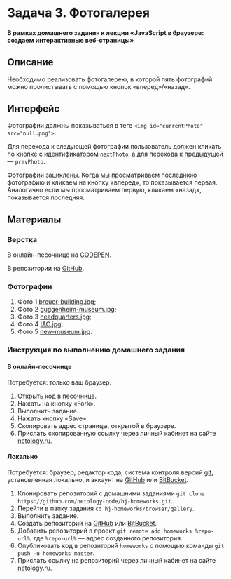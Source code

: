 # Задача 3. Фотогалерея

#### В рамках домашнего задания к лекции «JavaScript в браузере: создаем интерактивные веб-страницы»

## Описание
Необходимо реализовать фотогалерею, в которой пять фотографий можно пролистывать с помощью кнопок «вперед»/«назад».

## Интерфейс
Фотографии должны показываться в теге `<img id="currentPhoto" src="null.png">`.

Для перехода к следующей фотографии пользователь должен кликать по кнопке с идентификатором `nextPhoto`, а для перехода к предыдущей — `prevPhoto`.

Фотографии зациклены. Когда мы просматриваем последнюю фотографию и кликаем на кнопку «вперед», то показывается первая. Аналогично если мы просматриваем первую, кликаем «назад», показывается последняя.

## Материалы
### Верстка
В онлайн-песочнице на [CODEPEN](https://codepen.io/solarrust/pen/bqOKOE).

В репозитории на [GitHub](https://github.com/netology-code/hj-homeworks/tree/master/browser/gallery).

### Фотографии
1. Фото 1 [breuer-building.jpg](https://netology-code.github.io/hj-homeworks/browser/gallery/i/breuer-building.jpg);
2. Фото 2 [guggenheim-museum.jpg](https://netology-code.github.io/hj-homeworks/browser/gallery/i/guggenheim-museum.jpg);
3. Фото 3 [headquarters.jpg](https://netology-code.github.io/hj-homeworks/browser/gallery/i/headquarters.jpg);
4. Фото 4 [IAC.jpg](https://netology-code.github.io/hj-homeworks/browser/gallery/i/IAC.jpg);
5. Фото 5 [new-museum.jpg](https://netology-code.github.io/hj-homeworks/browser/gallery/i/new-museum.jpg).

### Инструкция по выполнению домашнего задания
#### В онлайн-песочнице
Потребуется: только ваш браузер.
1. Открыть код в [песочнице](https://codepen.io/solarrust/pen/bqOKOE).
2. Нажать на кнопку «Fork».
3. Выполнить задание.
4. Нажать кнопку «Save».
5. Скопировать адрес страницы, открытой в браузере.
6. Прислать скопированную ссылку через личный кабинет на сайте [netology.ru](http://netology.ru/).

#### Локально
Потребуется: браузер, редактор кода, система контроля версий [git](https://git-scm.com), установленная локально, и аккаунт на [GitHub](https://github.com/) или [BitBucket](https://bitbucket.org/).
1. Клонировать репозиторий с домашними заданиями `git clone https://github.com/netology-code/hj-homeworks.git`.
2. Перейти в папку задания `cd hj-homeworks/browser/gallery`.
3. Выполнить задание.
4. Создать репозиторий на [GitHub](https://github.com/) или [BitBucket](https://bitbucket.org/).
5. Добавить репозиторий в проект `git remote add homeworks %repo-url%`, где `%repo-url%` — адрес созданного репозитория.
6. Опубликовать код в репозиторий `homeworks` с помощью команды `git push -u homeworks master`.
7. Прислать ссылку на репозиторий через личный кабинет на сайте [netology.ru](http://netology.ru/).
